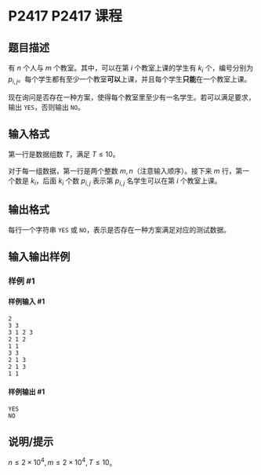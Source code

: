 # P2417 P2417 课程

## 题目描述

有 $n$ 个人与 $m$ 个教室。其中，可以在第 $i$ 个教室上课的学生有 $k_i$ 个，编号分别为 $p_{i,j}$。每个学生都有至少一个教室**可以**上课，并且每个学生**只能**在一个教室上课。

现在询问是否存在一种方案，使得每个教室里至少有一名学生。若可以满足要求，输出 `YES`，否则输出 `NO`。

## 输入格式

第一行是数据组数 $T$，满足 $T\leq 10$。

对于每一组数据，第一行是两个整数 $m,n$（注意输入顺序）。接下来 $m$ 行，第一个数是 $k_i$，后面 $k_i$ 个数 $p_{i,j}$ 表示第 $p_{i,j}$ 名学生可以在第 $i$ 个教室上课。


## 输出格式

每行一个字符串 `YES` 或 `NO`，表示是否存在一种方案满足对应的测试数据。

## 输入输出样例

### 样例 #1

#### 样例输入 #1

```
2
3 3
3 1 2 3
2 1 2
1 1
3 3
2 1 3
2 1 3
1 1
```

#### 样例输出 #1

```
YES
NO
```

## 说明/提示

$n\leq 2\times 10^4,m\leq 2\times 10^4,T\leq 10$。
